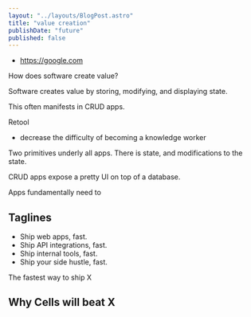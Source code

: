 ```yaml
---
layout: "../layouts/BlogPost.astro"
title: "value creation"
publishDate: "future"
published: false
---
```


- https://google.com

How does software create value?

Software creates value by storing, modifying, and displaying state. 

This often manifests in CRUD apps. 

Retool

- decrease the difficulty of becoming a knowledge worker

Two primitives underly all apps. There is state, and modifications to the state. 

CRUD apps expose a pretty UI on top of a database. 

Apps fundamentally need to 

## Taglines

- Ship web apps, fast.
- Ship API integrations, fast.
- Ship internal tools, fast.
- Ship your side hustle, fast.

The fastest way to ship X

## Why Cells will beat X